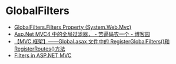 # GlobalFilters

- [GlobalFilters.Filters Property (System.Web.Mvc)](https://docs.microsoft.com/zh-cn/dotnet/api/system.web.mvc.globalfilters.filters?view=aspnet-mvc-5.2)
- [Asp.Net MVC4 中的全局过滤器， - 苦逼码农一个 - 博客园](https://www.cnblogs.com/wearetian/p/4238839.html)
- [【MVC 框架】——Global.asax 文件中的 RegisterGlobalFilters()和 RegisterRoutes()方法](http://www.mamicode.com/info-detail-943837.html)
- [Filters in ASP.NET MVC](https://www.tutorialsteacher.com/mvc/filters-in-asp.net-mvc)
